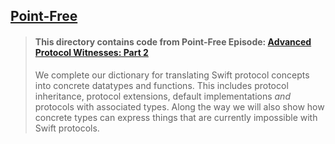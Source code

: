 ## [Point-Free](https://www.pointfree.co)

> #### This directory contains code from Point-Free Episode: [Advanced Protocol Witnesses: Part 2](https://www.pointfree.co/episodes/ep36-advanced-protocol-witnesses-part-2)
>
> We complete our dictionary for translating Swift protocol concepts into concrete datatypes and functions. This includes protocol inheritance, protocol extensions, default implementations _and_ protocols with associated types. Along the way we will also show how concrete types can express things that are currently impossible with Swift protocols.
